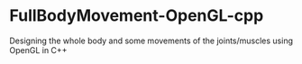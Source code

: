 # FullBodyMovement-OpenGL-cpp
Designing the whole body and some movements of the joints/muscles using OpenGL in C++
